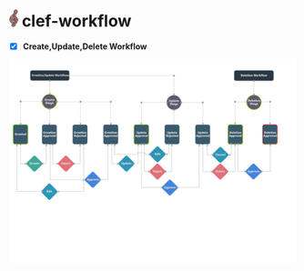 #  <img src="design/clef-workflow-logo.png" width="15">  clef-workflow

- [x] **Create,Update,Delete Workflow**

![Clef-Workflow-Single Direction Action](design/create-update-delete-workflow.png)

